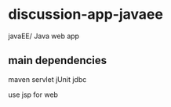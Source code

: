 # discussion-app-javaee
javaEE/ Java web app

## main dependencies 
maven
servlet
jUnit
jdbc

use jsp for web
